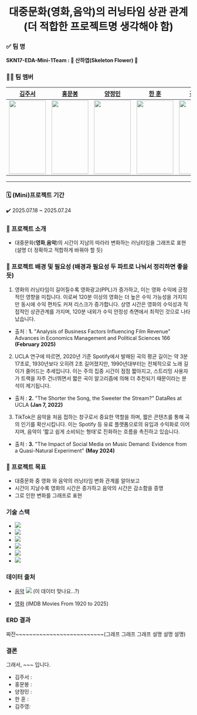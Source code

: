 <!-- 주제: 왼쪽 정렬, 두 번째 크기 -->
<div align="center">
  <h1>대중문화(영화,음악)의 러닝타임 상관 관계(더 적합한 프로젝트명 생각해야 함)</h1>
</div>

<!-- 팀 소개: 왼쪽 정렬 -->
<div align="left">
  

  <h3>✅ 팀 명</h3>
  <p><strong>SKN17-EDA-Mini-1Team : 🌸 산하엽(Skeleton Flower) 🌸</strong></p>

  <h3>🧑‍💻 팀 멤버</h3>
  <!-- 팀 멤버 정보는 여기에 추가하세요 -->
</div>

| [김주서](https://github.com/kimjuseo71) | [홍문봉](https://github.com/Glowcloudy) | [양정민](https://github.com/Yangmin3) | [한 훈](https://github.com/Hoonieboogie) | [김주영](https://github.com/samkim7788) |
|:--------------------------------------:|:--------------------------------------:|:-------------------------------------:|:---------------------------------------:|:---------------------------------------:|
| <img src="https://cdn.discordapp.com/attachments/1390125153542869159/1397415348168294500/370391fd-2fe0-4a83-a79a-2e462210fb35.png?ex=6881a3f5&is=68805275&hm=07c0fcb9b46efe06fc254dc8afda222f6500183de06e7959a3b7749620a79c00" width="100" height="200"> | <img src="https://cdn.discordapp.com/attachments/1395586816832438434/1397405339388874913/AmZfHv.png?ex=68819aa3&is=68804923&hm=d251f3ceaf0b4a67e4d3ebb670282a34749061168dfefcc432b748b4e05023c7" width="100" height="200"> | <img src="https://cdn.discordapp.com/attachments/1390125153542869159/1397420134108499988/01f607c7-1561-4973-bf47-038a40ecd0f7.png?ex=6881a86a&is=688056ea&hm=13649fe63e96e57121b5ccb53a00780c9d7f39cc21cd8788796766f5f68bbe30" width="100" height="200"> | <img src="https://cdn.discordapp.com/attachments/1390125153542869159/1397424014686818425/3f02d83d-8363-45c2-9a5e-fd488063d006.png?ex=6881ac07&is=68805a87&hm=9af426f52fed283f64867cc1f8f25d4a35f2aa08d5af1feb96ca1c78db59efda" width="100" height="200"> | <img src="https://cdn.discordapp.com/attachments/1395586816832438434/1397395933632659466/animal-6814871_1280.png?ex=688191e0&is=68804060&hm=b7d7143e4ededd4f2528517af364723d733b3cc496c77607c015f423d2ba7609" width="100" height="200"> |





---

### 🗓️ (Mini)프로젝트 기간
✔️ 2025.07.18 ~ 2025.07.24

### 📖 프로젝트 소개

- 대중문화(**영화**,**음악**)의 시간이 지남의 따라라 변화하는 러닝타임을 그래프로 표현 (설명 더 정확하고 적합하게 바꿔야 할 듯)

### 📌 프로젝트 배경 및 필요성 (배경과 필요성 두 파트로 나눠서 정리하면 좋을듯)


1. 영화의 러닝타임이 길어질수록 영화광고(PPL)가 증가하고, 이는 영화 수익에 긍정적인 영향을 미칩니다.
이로써 120분 이상의 영화는 더 높은 수익 가능성을 가지지만 동시에 수익 편차도 커져 리스크가 증가합니다.
상영 시간은 영화의 수익성과 직접적인 상관관계를 가지며, 120분 내외가 수익 안정성 측면에서 최적인 것으로 나타났습니다.

- 출처 : **1.** "Analysis of Business Factors Influencing Film Revenue"
   Advances in Economics Management and Political Sciences 166 **(February 2025)**


2. UCLA 연구에 따르면, 2020년 기준 Spotify에서 발매된 곡의 평균 길이는 약 3분 17초로, 1930년보다 오히려 2초 길어졌지만,
  1990년대부터는 전체적으로 노래 길이가 줄어드는 추세입니다. 이는 주의 집중 시간이 점점 짧아지고,
  스트리밍 사용자가 트랙을 자주 건너뛰면서 짧은 곡이 알고리즘에 의해 더 추천되기 때문이라는 분석이 제기됩니다.

- 출처 : **2.** "The Shorter the Song, the Sweeter the Stream?"  DataRes at UCLA **(Jan 7, 2022)**

  
3. TikTok은 음악을 처음 접하는 창구로서 중요한 역할을 하며, 짧은 콘텐츠를 통해 곡의 인기를 확산시킵니다.
 이는 Spotify 등 유료 플랫폼으로의 유입과 수익화로 이어지며, 음악이 ‘짧고 쉽게 소비되는 형태’로 진화하는 흐름을 촉진하고 있습니다.
- 출처 : **3.** "The Impact of Social Media on Music Demand: Evidence from a Quasi-Natural Experiment" **(May 2024)** 

</div>


### 🎯 프로젝트 목표
  
- 대중문화 중 영화 와 음악의 러닝타임 변화 관계를 알아보고
- 시간이 지날수록 영화의 시간은 증가하고 음악의 시간은 감소함을 증명
- 그로 인한 변화를 그래프로 표현

### 기술 스택
- <img src="https://img.shields.io/badge/Python-3776AB?style=plastic&logo=Python&logoColor=white">
- <img src="https://img.shields.io/badge/pandas-150458?style=plastic&logo=pandas&logoColor=white">
- <img src="https://img.shields.io/badge/git-F05032?style=plastic&logo=git&logoColor=white">
- <img src="https://img.shields.io/badge/github-181717?style=plastic&logo=github&logoColor=white">
- <img src="https://img.shields.io/badge/numpy-013243?style=plastic&logo=numpy&logoColor=white">
- <img src="https://img.shields.io/badge/matplotlib-11557c?style=plastic&logo=matplotlib&logoColor=white">



### 데이터 출처

- [음악](https://www.kaggle.com/datasets/yamaerenay/spotify-dataset-19212020-600k-tracks)    <img src="https://img.shields.io/badge/Spotify-1DB954?style=plastic&logo=spotify&logoColor=white">
(이 데이터 맞나요...?)

- [영화](https://www.kaggle.com/datasets/raedaddala/imdb-movies-from-1960-to-2023?utm_source=perplexity) (IMDB Movies From 1920 to 2025)



### ERD 결과
짜잔~~~~~~~~~~~~~~~~~~~~~~~~~~(그래프 그래프 그래프 설명 설명 설명)


### 결론
그래서, ~~~ 입니다.





- 김주서 : 
- 홍문봉 :
- 양정민 :
- 한 훈 :
- 김주영:
